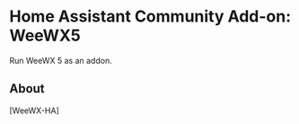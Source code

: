 # Home Assistant Community Add-on: WeeWX5

Run WeeWX 5 as an addon.

## About

[WeeWX-HA]

[WeeWX]: https://www.weewx.com/

